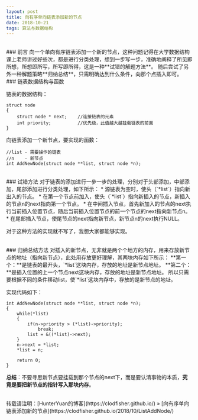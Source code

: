 ```yaml
---
layout: post    
title: 向有序单向链表添加新的节点    
date: 2018-10-21    
tags: 算法与数据结构           
---
```


<br>
### 前言    
向一个单向有序链表添加一个新的节点，这种问题记得在大学数据结构课上老师讲过好些次，都是进行分类处理，想到一步写一步，准确地阐释了所见即所想，所想即所写，所写即所得，这是一种**试错的解题方法**。 随后尝试了另外一种解题策略**归纳总结**，只需明确达到什么条件，向那个点插入即可。                

<br>
### 链表数据结构与函数    

链表的数据结构：    

```
struct node
{
    struct node * next;    //连接链表的元素    
    int priority;          //优先级，此值越大越挂载链表的前面    
}
```

向链表添加一个新节点，要实现的函数：    
```
//list - 需要操作的链表
//n    - 新节点
int AddNewNode(struct node **list, struct node *n);
```

<br>
### 试错方法    
对于链表的添加进行一步一步的处理，分别对于头部添加，中部添加，尾部添加进行分类处理，如下所示：    
* 源链表为空时，使头（`*list`）指向新出入的节点。    
* 在第一个节点前加入，使头（`*list`）指向新插入的节点，新插入的节点n的next指向第一个节点。    
* 在中间插入节点，首先新加入的节点的next执行当前插入位置节点，随后当前插入位置节点的前一个节点的next指向新节点n。    
* 在尾部插入节点，使尾节点的next指向新节点，新节点n的next执行NULL。    

对于这种方法的实现就不写了，我想大家都能够实现。    

<br>
### 归纳总结方法     
对插入的新节点，无非就是两个个地方的内存，用来存放新节点的地址（指向新节点），此处用存放更好理解，其两块内存如下所示：    
**第一个：**是链表的最开头，`*list`这块内存，存放的地址是新节点地址。    
**第二个：**是插入位置的上一个节点next这块内存，存放的地址是新节点地址。    
所以只需要根据不同的条件移动list，使`*list`这块内存中，存放的是新节点的地址。    

实现代码如下：
```
int AddNewNode(struct node **list, struct node *n);
{
    while(*list)
    {
        if(n->priority > (*list)->priority);
            break;
        list = &((*list)->next);
    }
    n->next = *list;
    *list = n;

    return 0;
}
```

**总结**：不要寻思新节点要挂载到那个节点的next下，而是要认清事物的本质，**究竟是要把新节点的指针写入那块内存**。       
  

<br> 
转载请注明：[HunterYuan的博客](https://clodfisher.github.io/) » [向有序单向链表添加新的节点](https://clodfisher.github.io/2018/10/ListAddNode/)            